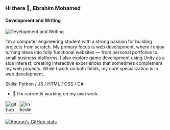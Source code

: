 ### Hi there 👋, Ebrahim Mohamed
#### Development and Writing
![Development and Writing](https://media.licdn.com/dms/image/D4D16AQFwxxMX32NlKg/profile-displaybackgroundimage-shrink_200_800/0/1710755433231?e=1718841600&v=beta&t=zJ9u7T8bxTcVGsFqFpqrw1wSh3kWpRcJGjNFoX7xClQ)

I'm a computer engineering student with a strong passion for building projects from scratch. My primary focus is web development, where I enjoy turning ideas into fully functional websites — from personal portfolios to small business platforms. I also explore game development using Unity as a side interest, creating interactive experiences that sometimes complement my web projects. While I work on both fields, my core specialization is in web development.


Skills: Python / JS / HTML / CSS /  C#

- 🔭 I’m currently working on my own work. 


[<img src='https://cdn.jsdelivr.net/npm/simple-icons@3.0.1/icons/github.svg' alt='github' height='40'>](https://github.com/ebrahimhiggi)  [<img src='https://cdn.jsdelivr.net/npm/simple-icons@3.0.1/icons/linkedin.svg' alt='linkedin' height='40'>](https://www.linkedin.com/in/ebrahim-mohamed-4a13b3224/)  



[![Anurag's GitHub stats](https://github-readme-stats.vercel.app/api?username=EbrahimHiggi)](https://github.com/anuraghazra/github-readme-stats)


